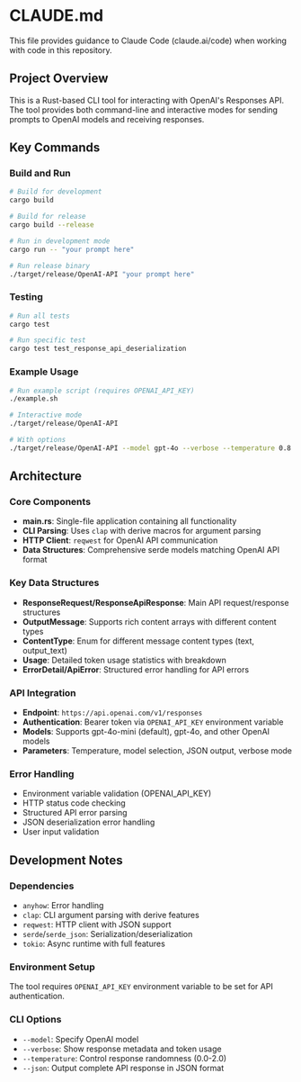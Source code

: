 # CLAUDE.md

This file provides guidance to Claude Code (claude.ai/code) when working with code in this repository.

## Project Overview

This is a Rust-based CLI tool for interacting with OpenAI's Responses API. The tool provides both command-line and interactive modes for sending prompts to OpenAI models and receiving responses.

## Key Commands

### Build and Run
```bash
# Build for development
cargo build

# Build for release
cargo build --release

# Run in development mode
cargo run -- "your prompt here"

# Run release binary
./target/release/OpenAI-API "your prompt here"
```

### Testing
```bash
# Run all tests
cargo test

# Run specific test
cargo test test_response_api_deserialization
```

### Example Usage
```bash
# Run example script (requires OPENAI_API_KEY)
./example.sh

# Interactive mode
./target/release/OpenAI-API

# With options
./target/release/OpenAI-API --model gpt-4o --verbose --temperature 0.8 "your prompt"
```

## Architecture

### Core Components

- **main.rs**: Single-file application containing all functionality
- **CLI Parsing**: Uses `clap` with derive macros for argument parsing
- **HTTP Client**: `reqwest` for OpenAI API communication
- **Data Structures**: Comprehensive serde models matching OpenAI API format

### Key Data Structures

- **ResponseRequest/ResponseApiResponse**: Main API request/response structures
- **OutputMessage**: Supports rich content arrays with different content types
- **ContentType**: Enum for different message content types (text, output_text)
- **Usage**: Detailed token usage statistics with breakdown
- **ErrorDetail/ApiError**: Structured error handling for API errors

### API Integration

- **Endpoint**: `https://api.openai.com/v1/responses`
- **Authentication**: Bearer token via `OPENAI_API_KEY` environment variable
- **Models**: Supports gpt-4o-mini (default), gpt-4o, and other OpenAI models
- **Parameters**: Temperature, model selection, JSON output, verbose mode

### Error Handling

- Environment variable validation (OPENAI_API_KEY)
- HTTP status code checking
- Structured API error parsing
- JSON deserialization error handling
- User input validation

## Development Notes

### Dependencies
- `anyhow`: Error handling
- `clap`: CLI argument parsing with derive features
- `reqwest`: HTTP client with JSON support
- `serde`/`serde_json`: Serialization/deserialization
- `tokio`: Async runtime with full features

### Environment Setup
The tool requires `OPENAI_API_KEY` environment variable to be set for API authentication.

### CLI Options
- `--model`: Specify OpenAI model
- `--verbose`: Show response metadata and token usage
- `--temperature`: Control response randomness (0.0-2.0)
- `--json`: Output complete API response in JSON format